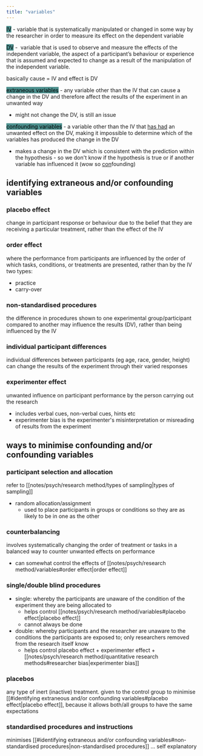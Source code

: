 ```yaml
---
title: "variables"
---
```

<mark style="background: #4D908E;">IV</mark> - variable that is systematically manipulated or changed in some way by the researcher in order to measure its effect on the dependent variable

<mark style="background: #4D908E;">DV</mark> -  variable that is used to observe and measure the effects of the independent variable, the aspect of a participant’s behaviour or experience that is assumed and expected to change as a result of the manipulation of the independent variable.

basically cause = IV and effect is DV

<mark style="background: #4D908E;">extraneous variables</mark> - any variable other than the IV that can cause a change in the DV and therefore affect the results of the experiment in an unwanted way
- might not change the DV, is still an issue

<mark style="background: #4D908E;">confounding variables</mark> - a variable other than the IV that <u>has had</u> an unwanted effect on the DV, making it impossible to determine which of the variables has produced the change in the DV
- makes a change in the DV which is consistent with the prediction within the hypothesis - so we don't know if the hypothesis is true or if another variable has influenced it (wow so <u>con</u>founding)

## identifying extraneous and/or confounding variables
### placebo effect
change in participant response or behaviour due to the belief that they are receiving a particular treatment, rather than the effect of the IV

### order effect
where the performance from participants are influenced by the order of which tasks, conditions, or treatments are presented, rather than by the IV
two types:
- practice
- carry-over

### non-standardised procedures
the difference in procedures shown to one experimental group/participant compared to another may influence the results (DV), rather than being influenced by the IV

### individual participant differences
individual differences between participants (eg age, race, gender, height) can change the results of the experiment through their varied responses

### experimenter effect
unwanted influence on participant performance by the person carrying out the research
- includes verbal cues, non-verbal cues, hints etc
- experimenter bias is the experimenter's misinterpretation or misreading of results from the experiment

## ways to minimise confounding and/or confounding variables
### participant selection and allocation
refer to [[notes/psych/research method/types of sampling|types of sampling]]
- random allocation/assignment
	- used to place participants in groups or conditions so they are as likely to be in one as the other

### counterbalancing
involves systematically changing the order of treatment or tasks in a balanced way to counter unwanted effects on performance 
- can somewhat control the effects of [[notes/psych/research method/variables#order effect|order effect]]

### single/double blind procedures
- single: whereby the participants are unaware of the condition of the experiment they are being allocated to
	- helps control [[notes/psych/research method/variables#placebo effect|placebo effect]]
	- cannot always be done
- double: whereby participants and the researcher are unaware to the conditions the participants are exposed to; only researchers removed from the research itself know
	- helps control placebo effect + experimenter effect + [[notes/psych/research method/quantitative research methods#researcher bias|experimenter bias]]

### placebos
any type of inert (inactive) treatment. given to the control group to minimise [[#identifying extraneous and/or confounding variables#placebo effect|placebo effect]], because it allows both/all groups to have the same expectations

### standardised procedures and instructions
minimises [[#identifying extraneous and/or confounding variables#non-standardised procedures|non-standardised procedures]] ... self explanatory




